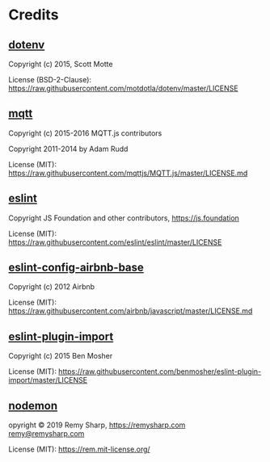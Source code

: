 # Credits

## [dotenv](https://www.npmjs.com/package/dotenv)

Copyright (c) 2015, Scott Motte

License (BSD-2-Clause):
https://raw.githubusercontent.com/motdotla/dotenv/master/LICENSE

## [mqtt](https://www.npmjs.com/package/mqtt)

Copyright (c) 2015-2016 MQTT.js contributors

Copyright 2011-2014 by Adam Rudd

License (MIT):
https://raw.githubusercontent.com/mqttjs/MQTT.js/master/LICENSE.md

## [eslint](https://www.npmjs.com/package/eslint)

Copyright JS Foundation and other contributors, https://js.foundation

License (MIT): https://raw.githubusercontent.com/eslint/eslint/master/LICENSE

## [eslint-config-airbnb-base](https://www.npmjs.com/package/eslint-config-airbnb-base)

Copyright (c) 2012 Airbnb

License (MIT):
https://raw.githubusercontent.com/airbnb/javascript/master/LICENSE.md

## [eslint-plugin-import](https://www.npmjs.com/package/eslint-plugin-import)

Copyright (c) 2015 Ben Mosher

License (MIT):
https://raw.githubusercontent.com/benmosher/eslint-plugin-import/master/LICENSE

## [nodemon](https://www.npmjs.com/package/nodemon)

opyright © 2019 Remy Sharp, https://remysharp.com <remy@remysharp.com>

License (MIT): https://rem.mit-license.org/
